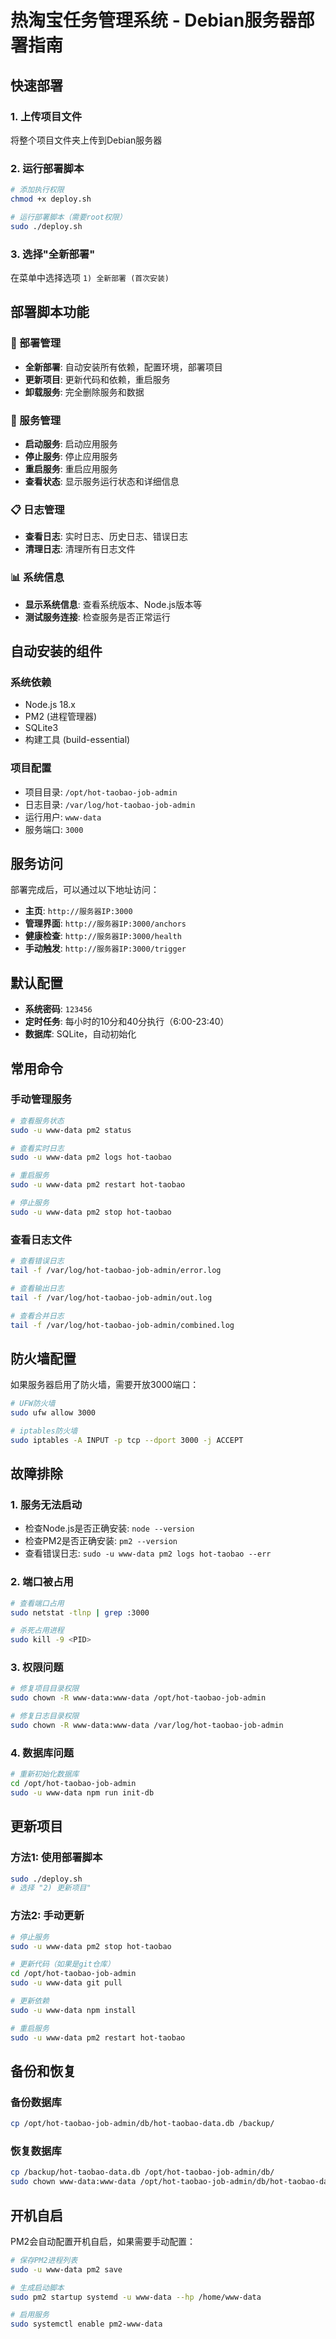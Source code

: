 # 热淘宝任务管理系统 - Debian服务器部署指南

## 快速部署

### 1. 上传项目文件
将整个项目文件夹上传到Debian服务器

### 2. 运行部署脚本
```bash
# 添加执行权限
chmod +x deploy.sh

# 运行部署脚本（需要root权限）
sudo ./deploy.sh
```

### 3. 选择"全新部署"
在菜单中选择选项 `1) 全新部署 (首次安装)`

## 部署脚本功能

### 🚀 部署管理
- **全新部署**: 自动安装所有依赖，配置环境，部署项目
- **更新项目**: 更新代码和依赖，重启服务
- **卸载服务**: 完全删除服务和数据

### 🔧 服务管理
- **启动服务**: 启动应用服务
- **停止服务**: 停止应用服务
- **重启服务**: 重启应用服务
- **查看状态**: 显示服务运行状态和详细信息

### 📋 日志管理
- **查看日志**: 实时日志、历史日志、错误日志
- **清理日志**: 清理所有日志文件

### 📊 系统信息
- **显示系统信息**: 查看系统版本、Node.js版本等
- **测试服务连接**: 检查服务是否正常运行

## 自动安装的组件

### 系统依赖
- Node.js 18.x
- PM2 (进程管理器)
- SQLite3
- 构建工具 (build-essential)

### 项目配置
- 项目目录: `/opt/hot-taobao-job-admin`
- 日志目录: `/var/log/hot-taobao-job-admin`
- 运行用户: `www-data`
- 服务端口: `3000`

## 服务访问

部署完成后，可以通过以下地址访问：

- **主页**: `http://服务器IP:3000`
- **管理界面**: `http://服务器IP:3000/anchors`
- **健康检查**: `http://服务器IP:3000/health`
- **手动触发**: `http://服务器IP:3000/trigger`

## 默认配置

- **系统密码**: `123456`
- **定时任务**: 每小时的10分和40分执行（6:00-23:40）
- **数据库**: SQLite，自动初始化

## 常用命令

### 手动管理服务
```bash
# 查看服务状态
sudo -u www-data pm2 status

# 查看实时日志
sudo -u www-data pm2 logs hot-taobao

# 重启服务
sudo -u www-data pm2 restart hot-taobao

# 停止服务
sudo -u www-data pm2 stop hot-taobao
```

### 查看日志文件
```bash
# 查看错误日志
tail -f /var/log/hot-taobao-job-admin/error.log

# 查看输出日志
tail -f /var/log/hot-taobao-job-admin/out.log

# 查看合并日志
tail -f /var/log/hot-taobao-job-admin/combined.log
```

## 防火墙配置

如果服务器启用了防火墙，需要开放3000端口：

```bash
# UFW防火墙
sudo ufw allow 3000

# iptables防火墙
sudo iptables -A INPUT -p tcp --dport 3000 -j ACCEPT
```

## 故障排除

### 1. 服务无法启动
- 检查Node.js是否正确安装: `node --version`
- 检查PM2是否正确安装: `pm2 --version`
- 查看错误日志: `sudo -u www-data pm2 logs hot-taobao --err`

### 2. 端口被占用
```bash
# 查看端口占用
sudo netstat -tlnp | grep :3000

# 杀死占用进程
sudo kill -9 <PID>
```

### 3. 权限问题
```bash
# 修复项目目录权限
sudo chown -R www-data:www-data /opt/hot-taobao-job-admin

# 修复日志目录权限
sudo chown -R www-data:www-data /var/log/hot-taobao-job-admin
```

### 4. 数据库问题
```bash
# 重新初始化数据库
cd /opt/hot-taobao-job-admin
sudo -u www-data npm run init-db
```

## 更新项目

### 方法1: 使用部署脚本
```bash
sudo ./deploy.sh
# 选择 "2) 更新项目"
```

### 方法2: 手动更新
```bash
# 停止服务
sudo -u www-data pm2 stop hot-taobao

# 更新代码（如果是git仓库）
cd /opt/hot-taobao-job-admin
sudo -u www-data git pull

# 更新依赖
sudo -u www-data npm install

# 重启服务
sudo -u www-data pm2 restart hot-taobao
```

## 备份和恢复

### 备份数据库
```bash
cp /opt/hot-taobao-job-admin/db/hot-taobao-data.db /backup/
```

### 恢复数据库
```bash
cp /backup/hot-taobao-data.db /opt/hot-taobao-job-admin/db/
sudo chown www-data:www-data /opt/hot-taobao-job-admin/db/hot-taobao-data.db
```

## 开机自启

PM2会自动配置开机自启，如果需要手动配置：

```bash
# 保存PM2进程列表
sudo -u www-data pm2 save

# 生成启动脚本
sudo pm2 startup systemd -u www-data --hp /home/www-data

# 启用服务
sudo systemctl enable pm2-www-data
```
